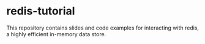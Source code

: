 # redis-tutorial
This repository contains slides and code examples for interacting with redis, a highly efficient in-memory data store.
